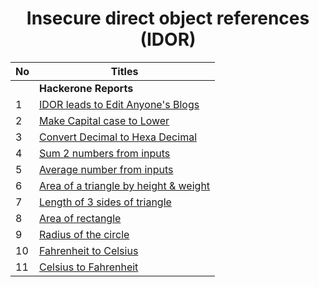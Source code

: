 <h1 align="center">Insecure direct object references (IDOR)</h1>

| No | Titles | 
| --- | --- |
|| **Hackerone Reports** | 
| 1 | [IDOR leads to Edit Anyone's Blogs](https://hackerone.com/reports/974222) | 
| 2 | [Make Capital case to Lower](#make-capital-case-to-lower)|
| 3 | [Convert Decimal to Hexa Decimal](#decimal-to-hexa-decimal)|
| 4 | [Sum 2 numbers from inputs](#sum-2-numbers-from-inputs)|
| 5 | [Average number from inputs](#average-number-from-inputs)|
| 6 | [Area of a triangle by height & weight](#area-of-a-triangle-from-inputs)|
| 7 | [Length of 3 sides of triangle](#length-of-3-sides-of-a-triangle ) | 
| 8 | [Area of rectangle ](#area-of-rectangle) | 
| 9 | [Radius of the circle](#radius-of-the-circle) | 
| 10 | [Fahrenheit to Celsius ](#fahrenheit-to-celsius) | 
| 11 | [Celsius to Fahrenheit](#celsius-to-fahrenheit) |
